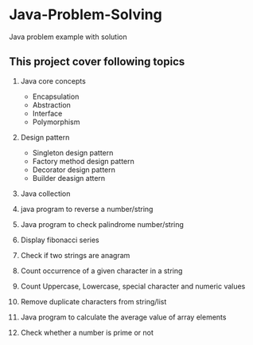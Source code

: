 # Java-Problem-Solving
Java problem example with solution

## This project cover following topics
1. Java core concepts
   - Encapsulation
   - Abstraction
   - Interface
   - Polymorphism

2. Design pattern
   - Singleton design pattern
   - Factory method design pattern
   - Decorator design pattern
   - Builder deasign attern
   
3. Java collection
4. java program to reverse a number/string
5. Java program to check palindrome number/string
6. Display fibonacci series
7. Check if two strings are anagram
8. Count occurrence of a given character in a string
9. Count Uppercase, Lowercase, special character and numeric values
10. Remove duplicate characters from string/list
11. Java program to calculate the average value of array elements
12. Check whether a number is prime or not
